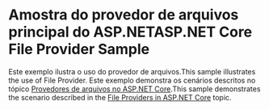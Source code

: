# <a name="aspnet-core-file-provider-sample"></a><span data-ttu-id="73bb9-101">Amostra do provedor de arquivos principal do ASP.NET</span><span class="sxs-lookup"><span data-stu-id="73bb9-101">ASP.NET Core File Provider Sample</span></span>

<span data-ttu-id="73bb9-102">Este exemplo ilustra o uso do provedor de arquivos.</span><span class="sxs-lookup"><span data-stu-id="73bb9-102">This sample illustrates the use of File Provider.</span></span> <span data-ttu-id="73bb9-103">Este exemplo demonstra os cenários descritos no tópico [Provedores de arquivos no ASP.NET Core](https://docs.microsoft.com/aspnet/core/fundamentals/file-providers).</span><span class="sxs-lookup"><span data-stu-id="73bb9-103">This sample demonstrates the scenario described in the [File Providers in ASP.NET Core](https://docs.microsoft.com/aspnet/core/fundamentals/file-providers) topic.</span></span>
